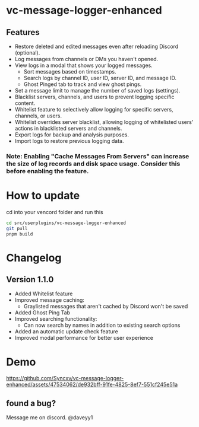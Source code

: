 # vc-message-logger-enhanced

## Features
- Restore deleted and edited messages even after reloading Discord (optional).
- Log messages from channels or DMs you haven't opened.
- View logs in a modal that shows your logged messages.
  - Sort messages based on timestamps.
  - Search logs by channel ID, user ID, server ID, and message ID.
  - Ghost Pinged tab to track and view ghost pings.
- Set a message limit to manage the number of saved logs (settings).
- Blacklist servers, channels, and users to prevent logging specific content.
- Whitelist feature to selectively allow logging for specific servers, channels, or users.
- Whitelist overrides server blacklist, allowing logging of whitelisted users' actions in blacklisted servers and channels.
- Export logs for backup and analysis purposes.
- Import logs to restore previous logging data.

  
### **Note:** Enabling "Cache Messages From Servers" can increase the size of log records and disk space usage. Consider this before enabling the feature.

# How to update
cd into your vencord folder and run this
```bash
cd src/userplugins/vc-message-logger-enhanced
git pull
pnpm build
```


# Changelog

## Version 1.1.0

- Added Whitelist feature
- Improved message caching:
  - Graylisted messages that aren't cached by Discord won't be saved
- Added Ghost Ping Tab
- Improved searching functionality:
  - Can now search by names in addition to existing search options
- Added an automatic update check feature
- Improved modal performance for better user experience

# Demo
https://github.com/Syncxv/vc-message-logger-enhanced/assets/47534062/de932bff-91fe-4825-8ef7-551cf245e51a

## found a bug?
Message me on discord. @daveyy1
